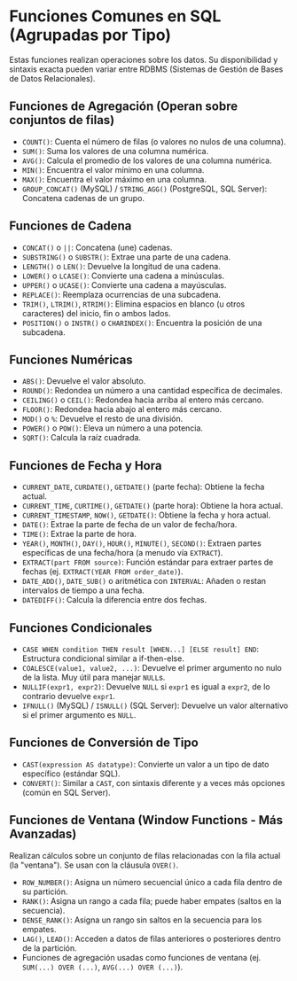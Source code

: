 # Funciones Comunes en SQL (Agrupadas por Tipo)

Estas funciones realizan operaciones sobre los datos. Su disponibilidad y sintaxis exacta pueden variar entre RDBMS (Sistemas de Gestión de Bases de Datos Relacionales).

## Funciones de Agregación (Operan sobre conjuntos de filas)

- `COUNT()`: Cuenta el número de filas (o valores no nulos de una columna).
- `SUM()`: Suma los valores de una columna numérica.
- `AVG()`: Calcula el promedio de los valores de una columna numérica.
- `MIN()`: Encuentra el valor mínimo en una columna.
- `MAX()`: Encuentra el valor máximo en una columna.
- `GROUP_CONCAT()` (MySQL) / `STRING_AGG()` (PostgreSQL, SQL Server): Concatena cadenas de un grupo.

## Funciones de Cadena

- `CONCAT()` o `||`: Concatena (une) cadenas.
- `SUBSTRING()` o `SUBSTR()`: Extrae una parte de una cadena.
- `LENGTH()` o `LEN()`: Devuelve la longitud de una cadena.
- `LOWER()` o `LCASE()`: Convierte una cadena a minúsculas.
- `UPPER()` o `UCASE()`: Convierte una cadena a mayúsculas.
- `REPLACE()`: Reemplaza ocurrencias de una subcadena.
- `TRIM()`, `LTRIM()`, `RTRIM()`: Elimina espacios en blanco (u otros caracteres) del inicio, fin o ambos lados.
- `POSITION()` o `INSTR()` o `CHARINDEX()`: Encuentra la posición de una subcadena.

## Funciones Numéricas

- `ABS()`: Devuelve el valor absoluto.
- `ROUND()`: Redondea un número a una cantidad específica de decimales.
- `CEILING()` o `CEIL()`: Redondea hacia arriba al entero más cercano.
- `FLOOR()`: Redondea hacia abajo al entero más cercano.
- `MOD()` o `%`: Devuelve el resto de una división.
- `POWER()` o `POW()`: Eleva un número a una potencia.
- `SQRT()`: Calcula la raíz cuadrada.

## Funciones de Fecha y Hora

- `CURRENT_DATE`, `CURDATE()`, `GETDATE()` (parte fecha): Obtiene la fecha actual.
- `CURRENT_TIME`, `CURTIME()`, `GETDATE()` (parte hora): Obtiene la hora actual.
- `CURRENT_TIMESTAMP`, `NOW()`, `GETDATE()`: Obtiene la fecha y hora actual.
- `DATE()`: Extrae la parte de fecha de un valor de fecha/hora.
- `TIME()`: Extrae la parte de hora.
- `YEAR()`, `MONTH()`, `DAY()`, `HOUR()`, `MINUTE()`, `SECOND()`: Extraen partes específicas de una fecha/hora (a menudo vía `EXTRACT`).
- `EXTRACT(part FROM source)`: Función estándar para extraer partes de fechas (ej. `EXTRACT(YEAR FROM order_date)`).
- `DATE_ADD()`, `DATE_SUB()` o aritmética con `INTERVAL`: Añaden o restan intervalos de tiempo a una fecha.
- `DATEDIFF()`: Calcula la diferencia entre dos fechas.

## Funciones Condicionales

- `CASE WHEN condition THEN result [WHEN...] [ELSE result] END`: Estructura condicional similar a if-then-else.
- `COALESCE(value1, value2, ...)`: Devuelve el primer argumento no nulo de la lista. Muy útil para manejar `NULL`s.
- `NULLIF(expr1, expr2)`: Devuelve `NULL` si `expr1` es igual a `expr2`, de lo contrario devuelve `expr1`.
- `IFNULL()` (MySQL) / `ISNULL()` (SQL Server): Devuelve un valor alternativo si el primer argumento es `NULL`.

## Funciones de Conversión de Tipo

- `CAST(expression AS datatype)`: Convierte un valor a un tipo de dato específico (estándar SQL).
- `CONVERT()`: Similar a `CAST`, con sintaxis diferente y a veces más opciones (común en SQL Server).

## Funciones de Ventana (Window Functions - Más Avanzadas)

Realizan cálculos sobre un conjunto de filas relacionadas con la fila actual (la "ventana"). Se usan con la cláusula `OVER()`.

- `ROW_NUMBER()`: Asigna un número secuencial único a cada fila dentro de su partición.
- `RANK()`: Asigna un rango a cada fila; puede haber empates (saltos en la secuencia).
- `DENSE_RANK()`: Asigna un rango sin saltos en la secuencia para los empates.
- `LAG()`, `LEAD()`: Acceden a datos de filas anteriores o posteriores dentro de la partición.
- Funciones de agregación usadas como funciones de ventana (ej. `SUM(...) OVER (...)`, `AVG(...) OVER (...)`).
